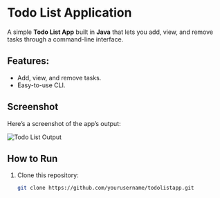 # Todo List Application

A simple **Todo List App** built in **Java** that lets you add, view, and remove tasks through a command-line interface.

## Features:
- Add, view, and remove tasks.
- Easy-to-use CLI.

## Screenshot
Here’s a screenshot of the app’s output:

![Todo List Output](./assets/todolist_output.png)

## How to Run
1. Clone this repository:
   ```bash
   git clone https://github.com/yourusername/todolistapp.git
